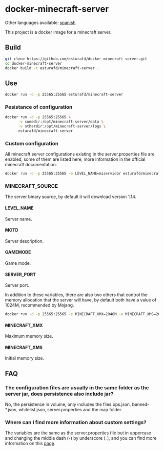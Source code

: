 # docker-minecraft-server

Other languages available: [spanish](https://github.com/esturafd/docker-minecraft-server/blob/master/README-es.md)

This project is a docker image for a minecraft server.

## Build

```bash
git clone https://github.com/esturafd/docker-minecraft-server.git
cd docker-minecraft-server
docker build -t esturafd/minecraft-server .
```

## Use

```bash
docker run -d -p 25565:25565 esturafd/minecraft-server
```

### Pesistance of configuration

```bash
docker run -d -p 25565:25565 \
      -v somedir:/opt/minecraft-server/data \
      -v otherdir:/opt/minecraft-server/logs \
      esturafd/minecraft-server
```

### Custom configuration

All minecraft server configurations existing in the server.properties file are
enabled, some of them are listed here, more information in the official minecraft documentation.

```bash
docker run -d -p 25565:25565 -e LEVEL_NAME=miservidor esturafd/minecraft-server
```

### MINECRAFT_SOURCE

The server binary source, by default it will download version 1.14.

#### LEVEL_NAME

Server name.

#### MOTD

Server description.

#### GAMEMODE

Game mode.

#### SERVER_PORT

Server port.

In addition to these variables, there are also two others that control the memory
allocation that the server will have, by default both have a value of 1024M, recommended by Mojang.

```bash
docker run -d -p 25565:25565 -e MINECRAFT_XMX=2048M -e MINECRAFT_XMS=2048M esturafd/minecraft-server
```

#### MINECRAFT_XMX

Maximum memory size.

#### MINECRAFT_XMS

Initial memory size.

## FAQ

### The configuration files are usually in the same folder as the server jar, does persistence also include jar?
No, the persistence in volume, only includes the files ops.json, banned-\*.json,
whitelist.json, server.properties and the map folder.

### Where can I find more information about custom settings?
The variables are the same as the server.properties file but in uppercase and
changing the middle dash (-) by underscore (\_), and you can find more information
on this [page](https://minecraft-es.gamepedia.com/Server.properties).
